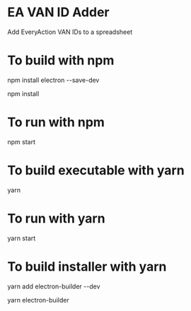 # EA VAN ID Adder
 Add EveryAction VAN IDs to a spreadsheet

 # To build with npm
 npm install electron --save-dev

 npm install

 # To run with npm
 npm start

 # To build executable with yarn
 yarn

 # To run with yarn
 yarn start

 # To build installer with yarn
 yarn add electron-builder --dev

 yarn electron-builder
